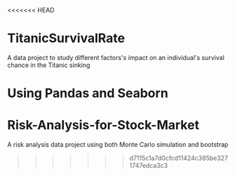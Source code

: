 <<<<<<< HEAD
# TitanicSurvivalRate

A data project to study different factors's impact on an individual's survival chance in the Titanic sinking

Using Pandas and Seaborn
=======
# Risk-Analysis-for-Stock-Market
A risk analysis data project using both Monte Carlo simulation and bootstrap
>>>>>>> d7115c1a7d0cfcd11424c385be3271747edca3c3
